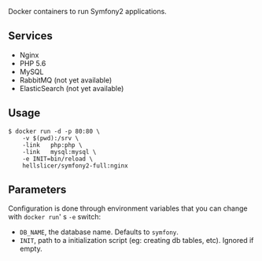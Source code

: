 Docker containers to run Symfony2 applications.

## Services

* Nginx
* PHP 5.6
* MySQL
* RabbitMQ (not yet available)
* ElasticSearch (not yet available)

## Usage

```
$ docker run -d -p 80:80 \
    -v $(pwd):/srv \
    -link	php:php	\
    -link	mysql:mysql	\
    -e INIT=bin/reload \
    hellslicer/symfony2-full:nginx
```

## Parameters

Configuration is done through environment variables that you can change with `docker run`' s `-e` switch:

* `DB_NAME`, the database name. Defaults to `symfony`.
* `INIT`, path to a initialization script (eg: creating db tables, etc). Ignored if empty.